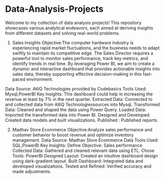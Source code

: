 # Data-Analysis-Projects
Welcome to my collection of data analysis projects! This repository showcases various analytical endeavors, each aimed at deriving insights from different datasets and solving real-world problems.

1. Sales Insights 
Objective:The computer hardware industry is experiencing rapid market fluctuations, and the business needs to adapt swiftly to maintain its competitive edge. The Sales Director requires a powerful tool to monitor sales performance, track key metrics, and identify trends in real time. By leveraging Power BI, we aim to create a dynamic and interactive dashboard that provides actionable insights into sales data, thereby supporting effective decision-making in this fast-paced environment.

Data Source: AtliQ Technologies provided by Codebasics
Tools Used: Mysql,PowerBI
Key Insights: This dashboard could help in increasing the revenue at least by 7% in the next quarter.
              Extracted Data: Connected to and collected data from AtliQ Technologiessources into Mysql.
              Transformed Data: Cleaned and shaped the data using Power Query.
              Loaded Data: Imported the transformed data into Power BI.
              Designed and Developed: Created data models and built visualizations.
              Published : Published reports.

2. Madhav Store Ecommerce 
Objective:Analyze sales performance and customer behavior to boost revenue and optimize inventory management.
Data Source: Madhav Store Ecommerce Data
Tools Used: SQL,PowerBI
Key Insights: Define Objective: Sales performance
              Collected Data: Gathered and cleaned relevant data using ETL.
              Chose Tools: PowerBI
              Designed Layout: Created an intuitive dashboard design using dark-gradient layout.
              Built Dashboard: Integrated data and developed visualizations.
              Tested and Refined: Verified accuracy and made adjustments.
